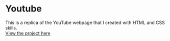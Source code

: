 # Youtube

This is a replica of the YouTube webpage that I created with HTML and CSS skills. 
<br>
[View the project here](https://oyelakin-mercy.github.io/Youtube-webpage/)






















